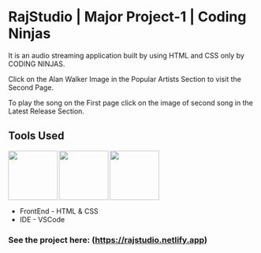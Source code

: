 # RajStudio | Major Project-1 | Coding Ninjas
It is an audio streaming application built by using HTML and CSS only by CODING NINJAS.

Click on the Alan Walker Image in the Popular Artists Section to visit the Second Page.

To play the song on the First page click on the image of second song in the Latest Release Section.

## Tools Used
<img align="left" src="https://user-images.githubusercontent.com/18380165/224329335-3cdf989b-bdce-41e6-82dc-7d4c50d5f283.png" width="100" height="100">
<img align="left" src="https://user-images.githubusercontent.com/18380165/224329345-7363d693-4f27-4a58-8c9e-086d8a3fa420.png" width="100" height="100">
<img  src="https://user-images.githubusercontent.com/18380165/224329339-a5174b23-1a5c-4ae4-95c8-ead20a29d77e.png" width="100" height="100">

* FrontEnd - HTML & CSS
* IDE - VSCode

### See the project here: (https://rajstudio.netlify.app)
